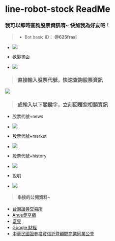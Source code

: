 # line-robot-stock ReadMe

### 我可以即時查詢股票資訊唷~ 快加我為好友吧！
> - Bot basic ID： **@625frasl**
- ![](https://i.imgur.com/onyXT0o.png)

- 歡迎畫面
- ![](https://i.imgur.com/MGDtw1t.png)


> ### 直接輸入股票代號，快速查詢股票資訊
![](https://i.imgur.com/gnBmjXv.png)




> ### 或輸入以下關鍵字，立刻回覆您相關資訊
- 股票代號+news
- ![](https://i.imgur.com/geiX1J8.png)


- 股票代號+market
- ![](https://i.imgur.com/9UUcJun.png)


- 股票代號+history
- ![](https://i.imgur.com/nOEJSND.png)


- 說明
- ![](https://i.imgur.com/P8i5CJI.png)

> #### 串接的公開資料~
- [台灣證券交易所](https://www.twse.com.tw/zh/)
- [Anue鉅亨網](https://www.cnyes.com/twstock/index.htm)
- [富果](https://www.fugle.tw/)
- [Google 財經](https://www.google.com/finance/)
- [中華民國證券投資信託暨顧問商業同業公會](https://www.sitca.org.tw/index_pc.aspx)